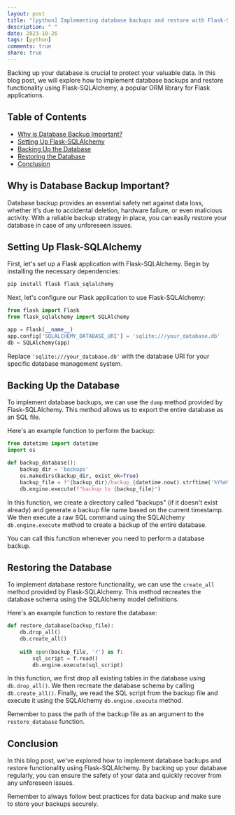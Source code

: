 ```yaml
---
layout: post
title: "[python] Implementing database backups and restore with Flask-SQLAlchemy"
description: " "
date: 2023-10-26
tags: [python]
comments: true
share: true
---
```


Backing up your database is crucial to protect your valuable data. In this blog post, we will explore how to implement database backups and restore functionality using Flask-SQLAlchemy, a popular ORM library for Flask applications.

## Table of Contents
- [Why is Database Backup Important?](#why-is-database-backup-important)
- [Setting Up Flask-SQLAlchemy](#setting-up-flask-sqlalchemy)
- [Backing Up the Database](#backing-up-the-database)
- [Restoring the Database](#restoring-the-database)
- [Conclusion](#conclusion)

## Why is Database Backup Important?

Database backup provides an essential safety net against data loss, whether it's due to accidental deletion, hardware failure, or even malicious activity. With a reliable backup strategy in place, you can easily restore your database in case of any unforeseen issues.

## Setting Up Flask-SQLAlchemy

First, let's set up a Flask application with Flask-SQLAlchemy. Begin by installing the necessary dependencies:

```bash
pip install flask flask_sqlalchemy
```

Next, let's configure our Flask application to use Flask-SQLAlchemy:

```python
from flask import Flask
from flask_sqlalchemy import SQLAlchemy

app = Flask(__name__)
app.config['SQLALCHEMY_DATABASE_URI'] = 'sqlite:///your_database.db'
db = SQLAlchemy(app)
```

Replace `'sqlite:///your_database.db'` with the database URI for your specific database management system.

## Backing Up the Database

To implement database backups, we can use the `dump` method provided by Flask-SQLAlchemy. This method allows us to export the entire database as an SQL file.

Here's an example function to perform the backup:

```python
from datetime import datetime
import os

def backup_database():
    backup_dir = 'backups'
    os.makedirs(backup_dir, exist_ok=True)
    backup_file = f"{backup_dir}/backup_{datetime.now().strftime('%Y%m%d%H%M%S')}.sql"
    db.engine.execute(f"backup to {backup_file}")
```

In this function, we create a directory called "backups" (if it doesn't exist already) and generate a backup file name based on the current timestamp. We then execute a raw SQL command using the SQLAlchemy `db.engine.execute` method to create a backup of the entire database.

You can call this function whenever you need to perform a database backup.

## Restoring the Database

To implement database restore functionality, we can use the `create_all` method provided by Flask-SQLAlchemy. This method recreates the database schema using the SQLAlchemy model definitions.

Here's an example function to restore the database:

```python
def restore_database(backup_file):
    db.drop_all()
    db.create_all()
  
    with open(backup_file, 'r') as f:
        sql_script = f.read()
        db.engine.execute(sql_script)
```

In this function, we first drop all existing tables in the database using `db.drop_all()`. We then recreate the database schema by calling `db.create_all()`. Finally, we read the SQL script from the backup file and execute it using the SQLAlchemy `db.engine.execute` method.

Remember to pass the path of the backup file as an argument to the `restore_database` function.

## Conclusion

In this blog post, we've explored how to implement database backups and restore functionality using Flask-SQLAlchemy. By backing up your database regularly, you can ensure the safety of your data and quickly recover from any unforeseen issues.

Remember to always follow best practices for data backup and make sure to store your backups securely.